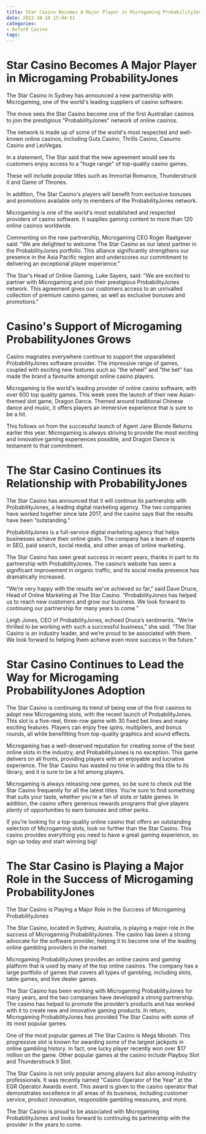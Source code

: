 ```yaml
---
title: Star Casino Becomes A Major Player in Microgaming ProbabilityJones
date: 2022-10-10 15:04:51
categories:
- Oxford Casino
tags:
---
```



#  Star Casino Becomes A Major Player in Microgaming ProbabilityJones

The Star Casino in Sydney has announced a new partnership with Microgaming, one of the world's leading suppliers of casino software.

The move sees the Star Casino become one of the first Australian casinos to join the prestigious "ProbabilityJones" network of online casinos.

The network is made up of some of the world's most respected and well-known online casinos, including Guts Casino, Thrills Casino, Casumo Casino and LeoVegas.

In a statement, The Star said that the new agreement would see its customers enjoy access to a "huge range" of top-quality casino games.

These will include popular titles such as Immortal Romance, Thunderstruck II and Game of Thrones.

In addition, The Star Casino's players will benefit from exclusive bonuses and promotions available only to members of the ProbabilityJones network.

Microgaming is one of the world's most established and respected providers of casino software. It supplies gaming content to more than 120 online casinos worldwide.

Commenting on the new partnership, Microgaming CEO Roger Raatgever said: "We are delighted to welcome The Star Casino as our latest partner in the ProbabilityJones portfolio. This alliance significantly strengthens our presence in the Asia Pacific region and underscores our commitment to delivering an exceptional player experience."

The Star's Head of Online Gaming, Luke Sayers, said: "We are excited to partner with Microgaming and join their prestigious ProbabilityJones network. This agreement gives our customers access to an unrivalled collection of premium casino games, as well as exclusive bonuses and promotions."

#  Casino's Support of Microgaming ProbabilityJones Grows

Casino magnates everywhere continue to support the unparalleled ProbabilityJones software provider. The impressive range of games, coupled with exciting new features such as "the wheel" and "the bet" has made the brand a favourite amongst online casino players.

Microgaming is the world's leading provider of online casino software, with over 600 top quality games. This week sees the launch of their new Asian-themed slot game, Dragon Dance. Themed around traditional Chinese dance and music, it offers players an immersive experience that is sure to be a hit.

This follows on from the successful launch of Agent Jane Blonde Returns earlier this year. Microgaming is always striving to provide the most exciting and innovative gaming experiences possible, and Dragon Dance is testament to that commitment.

#  The Star Casino Continues its Relationship with ProbabilityJones

The Star Casino has announced that it will continue its partnership with ProbabilityJones, a leading digital marketing agency. The two companies have worked together since late 2017, and the casino says that the results have been “outstanding.”

ProbabilityJones is a full-service digital marketing agency that helps businesses achieve their online goals. The company has a team of experts in SEO, paid search, social media, and other areas of online marketing.

The Star Casino has seen great success in recent years, thanks in part to its partnership with ProbabilityJones. The casino’s website has seen a significant improvement in organic traffic, and its social media presence has dramatically increased.

“We’re very happy with the results we’ve achieved so far,” said Dave Druce, Head of Online Marketing at The Star Casino. “ProbabilityJones has helped us to reach new customers and grow our business. We look forward to continuing our partnership for many years to come.”

Leigh Jones, CEO of ProbabilityJones, echoed Druce’s sentiments. “We’re thrilled to be working with such a successful business,” she said. “The Star Casino is an industry leader, and we’re proud to be associated with them. We look forward to helping them achieve even more success in the future.”

#  Star Casino Continues to Lead the Way for Microgaming ProbabilityJones Adoption

The Star Casino is continuing its trend of being one of the first casinos to adopt new Microgaming slots, with the recent launch of ProbabilityJones. This slot is a five-reel, three-row game with 30 fixed bet lines and many exciting features. Players can enjoy free spins, multipliers, and bonus rounds, all while benefitting from top-quality graphics and sound effects.

Microgaming has a well-deserved reputation for creating some of the best online slots in the industry, and ProbabilityJones is no exception. This game delivers on all fronts, providing players with an enjoyable and lucrative experience. The Star Casino has wasted no time in adding this title to its library, and it is sure to be a hit among players.

Microgaming is always releasing new games, so be sure to check out the Star Casino frequently for all the latest titles. You’re sure to find something that suits your taste, whether you’re a fan of slots or table games. In addition, the casino offers generous rewards programs that give players plenty of opportunities to earn bonuses and other perks.

If you’re looking for a top-quality online casino that offers an outstanding selection of Microgaming slots, look no further than the Star Casino. This casino provides everything you need to have a great gaming experience, so sign up today and start winning big!

#  The Star Casino is Playing a Major Role in the Success of Microgaming ProbabilityJones

The Star Casino is Playing a Major Role in the Success of Microgaming ProbabilityJones

The Star Casino, located in Sydney, Australia, is playing a major role in the success of Microgaming ProbabilityJones. The casino has been a strong advocate for the software provider, helping it to become one of the leading online gambling providers in the market.

Microgaming ProbabilityJones provides an online casino and gaming platform that is used by many of the top online casinos. The company has a large portfolio of games that covers all types of gambling, including slots, table games, and live dealer games.

The Star Casino has been working with Microgaming ProbabilityJones for many years, and the two companies have developed a strong partnership. The casino has helped to promote the provider’s products and has worked with it to create new and innovative gaming products. In return, Microgaming ProbabilityJones has provided The Star Casino with some of its most popular games.

One of the most popular games at The Star Casino is Mega Moolah. This progressive slot is known for awarding some of the largest jackpots in online gambling history. In fact, one lucky player recently won over $17 million on the game. Other popular games at the casino include Playboy Slot and Thunderstruck II Slot.

The Star Casino is not only popular among players but also among industry professionals. It was recently named “Casino Operator of the Year” at the EGR Operator Awards event. This award is given to the casino operator that demonstrates excellence in all areas of its business, including customer service, product innovation, responsible gambling measures, and more.

The Star Casino is proud to be associated with Microgaming ProbabilityJones and looks forward to continuing its partnership with the provider in the years to come.